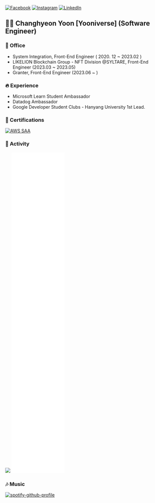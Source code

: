 [![Facebook](https://img.shields.io/badge/-Facebook-1877f2?style=round-square&logo=facebook&logoColor=white&link=https://www.facebook.com/profile.php?id=100049705026429)](https://www.facebook.com/profile.php?id=100049705026429)
[![Instagram](https://img.shields.io/badge/-Instagram-e4405f?style=round-square&logo=instagram&logoColor=white&link=https://www.instagram.com/yooniverse.dev)](https://www.instagram.com/yooniverse.dev)
[![LinkedIn](https://img.shields.io/badge/-LinkedIn-0077b5?style=round-square&logo=linkedin&logoColor=white&link=https://www.linkedin.com/in/changhyeon-yoon-4018b71ba)](https://www.linkedin.com/in/changhyeon-yoon-4018b71ba)

## 👋🏻 Changhyeon Yoon [Yooniverse] (Software Engineer)

### 🏢 Office
- System Integration, Front-End Engineer ( 2020. 12 ~ 2023.02 )
- LIKELION Blockchain Group - NFT Division @SYLTARE, Front-End Engineer (2023.03 ~ 2023.05)
- Granter, Front-End Engineer (2023.06 ~ )

### 🔥 Experience
- Microsoft Learn Student Ambassador
- Datadog Ambassador
- Google Developer Student Clubs - Hanyang University 1st Lead.


### 🪪 Certifications
<div style="display: flex; flex-direction: row;">
    <a href="https://www.credly.com/badges/0f8a7ae0-3fc5-4145-a9a3-634b95efedc7/public_url"><img alt="AWS SAA" src="https://img.shields.io/badge/AWS-Certified Solution Architect-white?logo=amazon&logoColor=white"></a> 
</div> 

### 🚀 Activity
<a href="https://opgc.me/#/users/ChanghyeonYoon" target="_blank"><img src="https://api.opgc.me/githubs/users/ChanghyeonYoon/tag/?theme=basic" /></a>
![Metrics](https://raw.githubusercontent.com/ChanghyeonYoon/ChanghyeonYoon/main/github-metrics.svg)



### 🎶 Music
[![spotify-github-profile](https://spotify-github-profile.vercel.app/api/view?uid=aim2x9i3fsieeq7rffboost6l&cover_image=true&theme=default&show_offline=false&background_color=121212&interchange=false)](https://github.com/kittinan/spotify-github-profile)

